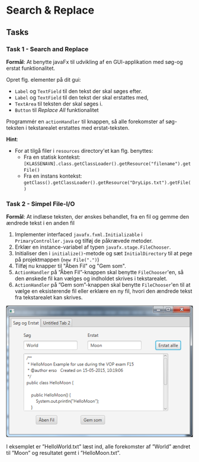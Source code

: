 # Search & Replace
## Tasks

### Task 1 - Search and Replace

**Formål**: At benytte javaFx til udvikling af en GUI-applikation med søg-og erstat funktionalitet.

Opret flg. elementer på dit gui:

  - `Label` og `TextField` til den tekst der skal søges efter.
  - `Label` og `TextField` til den tekst der skal erstattes med,
  - `TextArea` til teksten der skal søges i.
  - `Button` til _Replace All_ funktionalitet

Programmér en `actionHandler` til knappen, så alle forekomster af søg-teksten i tekstarealet erstattes med erstat-teksten.

__Hint__:
  - For at tilgå filer i `resources` directory'et kan flg. benyttes:
    - Fra en statisk kontekst: `[KLASSENAVN].class.getClassLoader().getResource("filename").getFile()`
    - Fra en instans kontekst: `getClass().getClassLoader().getResource("DryLips.txt").getFile()`

### Task 2 - Simpel File-I/O

**Formål**: At indlæse teksten, der ønskes behandlet, fra en fil og gemme den ændrede tekst i en anden fil

  1. Implementer interfaced `javafx.fxml.Initializable` i `PrimaryController.java` og tilføj de påkrævede metoder.
  2. Erklær en instance-variabel af typen `javafx.stage.FileChooser`.
  3. Initialiser den i `initialize()`-metode og sæt `InitialDirectory` til at
     pege på projektmappen (`new File(".")`)
  4. Tilføj nu knapper til "Åben Fil" og "Gem som".
  5. `ActionHandler` på ”Åben Fil”-knappen skal benytte `FileChooser`'en, så den ønskede fil kan vælges og indholdet skrives i tekstarealet.
  6. `ActionHandler` på ”Gem som”-knappen skal benytte `FileChooser`'en til at vælge en eksisterende fil eller erklære en ny fil, hvori den ændrede tekst fra tekstarealet kan skrives.

![ui](assets/ui.png)

I eksemplet er ”HelloWorld.txt” læst ind, alle forekomster af ”World” ændret til ”Moon” og resultatet gemt i
”HelloMoon.txt”.